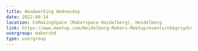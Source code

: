 ```yaml
---
title: Woodworking Wednesday
date: 2022-09-14
location: CoMakingSpace (Makerspace Heidelberg), Heidelberg
link: https://www.meetup.com/Heidelberg-Makers-Meetup/events/nkbgrsydcmbsb/
usergroup: makershd
type: usergroup
---
```

